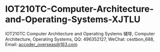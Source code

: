 # IOT210TC-Computer-Architecture-and-Operating-Systems-XJTLU
IOT210TC Computer Architecture and Operating Systems 辅导, Computer Architecture, Operating Systems, QQ: 496352127, WeChat: cestbon_688, Email: accoder_overseas@163.com
